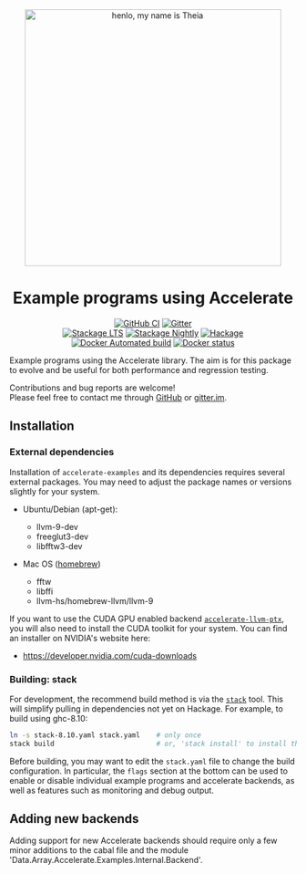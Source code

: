 <div align="center">
<img width="450" src="https://github.com/AccelerateHS/accelerate/raw/master/images/accelerate-logo-text-v.png?raw=true" alt="henlo, my name is Theia"/>

# Example programs using Accelerate

[![GitHub CI](https://github.com/tmcdonell/accelerate-examples/workflows/CI/badge.svg)](https://github.com/tmcdonell/accelerate-examples/actions)
[![Gitter](https://img.shields.io/gitter/room/nwjs/nw.js.svg)](https://gitter.im/AccelerateHS/Lobby)
<br>
[![Stackage LTS](https://stackage.org/package/accelerate-examples/badge/lts)](https://stackage.org/lts/package/accelerate-examples)
[![Stackage Nightly](https://stackage.org/package/accelerate-examples/badge/nightly)](https://stackage.org/nightly/package/accelerate-examples)
[![Hackage](https://img.shields.io/hackage/v/accelerate-examples.svg)](https://hackage.haskell.org/package/accelerate-examples)
<br>
[![Docker Automated build](https://img.shields.io/docker/automated/tmcdonell/accelerate-examples.svg)](https://hub.docker.com/r/tmcdonell/accelerate-examples/)
[![Docker status](https://images.microbadger.com/badges/image/tmcdonell/accelerate-examples.svg)](https://microbadger.com/images/tmcdonell/accelerate-examples)

</div>

Example programs using the Accelerate library. The aim is for this package to
evolve and be useful for both performance and regression testing.

Contributions and bug reports are welcome!<br>
Please feel free to contact me through [GitHub](https://github.com/AccelerateHS/accelerate/issues) or [gitter.im](https://gitter.im/AccelerateHS/Lobby).


Installation
------------

### External dependencies

Installation of `accelerate-examples` and its dependencies requires several
external packages. You may need to adjust the package names or versions slightly
for your system.

  * Ubuntu/Debian (apt-get):
    - llvm-9-dev
    - freeglut3-dev
    - libfftw3-dev

  * Mac OS ([homebrew](http://brew.sh/index.html))
    - fftw
    - libffi
    - llvm-hs/homebrew-llvm/llvm-9

If you want to use the CUDA GPU enabled backend
[`accelerate-llvm-ptx`](https://github.com/AccelerateHS/accelerate-llvm), you
will also need to install the CUDA toolkit for your system. You can find an
installer on NVIDIA's website here:

  * https://developer.nvidia.com/cuda-downloads


### Building: stack

For development, the recommend build method is via the
[`stack`](http://haskellstack.org) tool. This will simplify pulling in
dependencies not yet on Hackage. For example, to build using ghc-8.10:

```bash
ln -s stack-8.10.yaml stack.yaml    # only once
stack build                         # or, 'stack install' to install the executables globally
```

Before building, you may want to edit the `stack.yaml` file to change the build
configuration. In particular, the `flags` section at the bottom can be used to
enable or disable individual example programs and accelerate backends, as well
as features such as monitoring and debug output.


Adding new backends
-------------------

Adding support for new Accelerate backends should require only a few minor
additions to the cabal file and the module
'Data.Array.Accelerate.Examples.Internal.Backend'.

